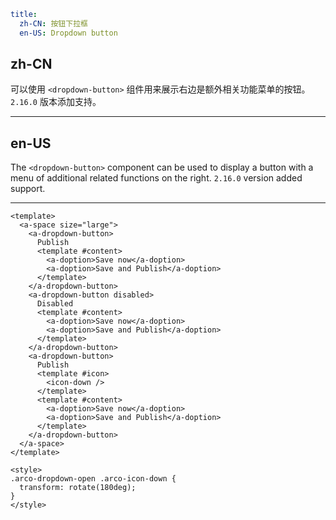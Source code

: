 ```yaml
title:
  zh-CN: 按钮下拉框
  en-US: Dropdown button
```

## zh-CN

可以使用 `<dropdown-button>` 组件用来展示右边是额外相关功能菜单的按钮。
`2.16.0` 版本添加支持。

---

## en-US

The `<dropdown-button>` component can be used to display a button with a menu of additional related functions on the right.
`2.16.0` version added support.

---

```vue
<template>
  <a-space size="large">
    <a-dropdown-button>
      Publish
      <template #content>
        <a-doption>Save now</a-doption>
        <a-doption>Save and Publish</a-doption>
      </template>
    </a-dropdown-button>
    <a-dropdown-button disabled>
      Disabled
      <template #content>
        <a-doption>Save now</a-doption>
        <a-doption>Save and Publish</a-doption>
      </template>
    </a-dropdown-button>
    <a-dropdown-button>
      Publish
      <template #icon>
        <icon-down />
      </template>
      <template #content>
        <a-doption>Save now</a-doption>
        <a-doption>Save and Publish</a-doption>
      </template>
    </a-dropdown-button>
  </a-space>
</template>

<style>
.arco-dropdown-open .arco-icon-down {
  transform: rotate(180deg);
}
</style>
```
